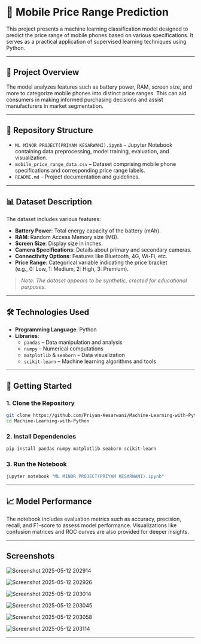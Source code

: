 # 📱 Mobile Price Range Prediction

This project presents a machine learning classification model designed to predict the price range of mobile phones based on various specifications. It serves as a practical application of supervised learning techniques using Python.

---

## 🧠 Project Overview

The model analyzes features such as battery power, RAM, screen size, and more to categorize mobile phones into distinct price ranges. This can aid consumers in making informed purchasing decisions and assist manufacturers in market segmentation.

---

## 📂 Repository Structure

- `ML MINOR PROJECT(PRIYAM KESARWANI).ipynb` – Jupyter Notebook containing data preprocessing, model training, evaluation, and visualization.
- `mobile_price_range_data.csv` – Dataset comprising mobile phone specifications and corresponding price range labels.
- `README.md` – Project documentation and guidelines.

---

## 📊 Dataset Description

The dataset includes various features:

- **Battery Power**: Total energy capacity of the battery (mAh).
- **RAM**: Random Access Memory size (MB).
- **Screen Size**: Display size in inches.
- **Camera Specifications**: Details about primary and secondary cameras.
- **Connectivity Options**: Features like Bluetooth, 4G, Wi-Fi, etc.
- **Price Range**: Categorical variable indicating the price bracket  
  (e.g., 0: Low, 1: Medium, 2: High, 3: Premium).

> *Note: The dataset appears to be synthetic, created for educational purposes.*

---

## 🛠️ Technologies Used

- **Programming Language**: Python
- **Libraries**:
  - `pandas` – Data manipulation and analysis
  - `numpy` – Numerical computations
  - `matplotlib` & `seaborn` – Data visualization
  - `scikit-learn` – Machine learning algorithms and tools

---

## 🚀 Getting Started

### 1. Clone the Repository
  ```bash
  git clone https://github.com/Priyam-Kesarwani/Machine-Learning-with-Python.git
  cd Machine-Learning-with-Python
  ```

### 2. Install Dependencies
   ```bash
   pip install pandas numpy matplotlib seaborn scikit-learn
   ```
### 3. Run the Notebook
   ```bash
   jupyter notebook "ML MINOR PROJECT(PRIYAM KESARWANI).ipynb"
   ```

---

 ## 📈 Model Performance
  The notebook includes evaluation metrics such as accuracy, precision, recall, and F1-score to assess model performance. Visualizations like confusion matrices and ROC curves are also provided for deeper insights.

---

 ## Screenshots

![Screenshot 2025-05-12 202914](https://github.com/user-attachments/assets/7d238e99-02ce-4e91-ba73-e34e2e7e7557)

![Screenshot 2025-05-12 202926](https://github.com/user-attachments/assets/7d11f79d-13bd-4623-a228-e2d58ab73bc8)

![Screenshot 2025-05-12 203014](https://github.com/user-attachments/assets/31bb59c6-fd09-4092-9cc0-74a26518af4c)

![Screenshot 2025-05-12 203045](https://github.com/user-attachments/assets/c7976232-84c7-4d1e-87dc-fe5fef5b1a04)

![Screenshot 2025-05-12 203058](https://github.com/user-attachments/assets/7eea36ee-a6b1-4da0-b8e7-5b03268e026a)

![Screenshot 2025-05-12 203114](https://github.com/user-attachments/assets/91d9bda9-4363-454b-9bc9-04ffe3aa3778)

---

